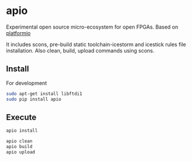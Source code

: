 # apio

Experimental open source micro-ecosystem for open FPGAs. Based on [platformio](https://github.com/platformio/platformio)

It includes scons, pre-build static toolchain-icestorm and icestick rules file installation. Also clean, build, upload commands using scons.

## Install

For development
```bash
sudo apt-get install libftdi1
sudo pip install apio
```

## Execute

```bash
apio install
```

```bash
apio clean
apio build
apio upload
```
